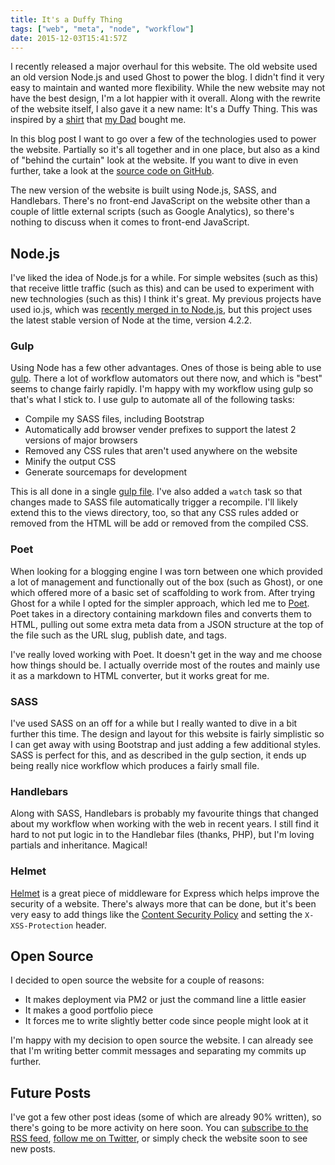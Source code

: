 ```yaml
---
title: It's a Duffy Thing
tags: ["web", "meta", "node", "workflow"]
date: 2015-12-03T15:41:57Z
---
```


I recently released a major overhaul for this website. The old website used an old version Node.js and used Ghost to power the blog. I didn't find it very easy to maintain and wanted more flexibility. While the new website may not have the best design, I'm a lot happier with it overall. Along with the rewrite of the website itself, I also gave it a new name: It's a Duffy Thing. This was inspired by a [shirt](/images/its-a-duffy-thing-shirt-full.jpg "High resolution photo of the shirt") that [my Dad](https://twitter.com/mark_duffy1) bought me.

<!-- more -->

In this blog post I want to go over a few of the technologies used to power the website. Partially so it's all together and in one place, but also as a kind of "behind the curtain" look at the website. If you want to dive in even further, take a look at the [source code on GitHub](https://github.com/JosephDuffy/josephduffy.co.uk "GitHub repository for josephduffy.co.uk").

The new version of the website is built using Node.js, SASS, and Handlebars. There's no front-end JavaScript on the website other than a couple of little external scripts (such as Google Analytics), so there's nothing to discuss when it comes to front-end JavaScript.

## Node.js

I've liked the idea of Node.js for a while. For simple websites (such as this) that receive little traffic (such as this) and can be used to experiment with new technologies (such as this) I think it's great. My previous projects have used io.js, which was [recently merged in to Node.js](https://nodejs.org/en/blog/release/v4.0.0/), but this project uses the latest stable version of Node at the time, version 4.2.2.

### Gulp

Using Node has a few other advantages. Ones of those is being able to use [gulp](http://gulpjs.com/). There a lot of workflow automators out there now, and which is "best" seems to change fairly rapidly. I'm happy with my workflow using gulp so that's what I stick to. I use gulp to automate all of the following tasks:

- Compile my SASS files, including Bootstrap
- Automatically add browser vender prefixes to support the latest 2 versions of major browsers
- Removed any CSS rules that aren't used anywhere on the website
- Minify the output CSS
- Generate sourcemaps for development

This is all done in a single [gulp file](http://gulpjs.com/). I've also added a `watch` task so that changes made to SASS file automatically trigger a recompile. I'll likely extend this to the views directory, too, so that any CSS rules added or removed from the HTML will be add or removed from the compiled CSS.

### Poet

When looking for a blogging engine I was torn between one which provided a lot of management and functionally out of the box (such as Ghost), or one which offered more of a basic set of scaffolding to work from. After trying Ghost for a while I opted for the simpler approach, which led me to [Poet](https://github.com/jsantell/poet). Poet takes in a directory containing markdown files and converts them to HTML, pulling out some extra meta data from a JSON structure at the top of the file such as the URL slug, publish date, and tags.

I've really loved working with Poet. It doesn't get in the way and me choose how things should be. I actually override most of the routes and mainly use it as a markdown to HTML converter, but it works great for me.

### SASS

I've used SASS on an off for a while but I really wanted to dive in a bit further this time. The design and layout for this website is fairly simplistic so I can get away with using Bootstrap and just adding a few additional styles. SASS is perfect for this, and as described in the gulp section, it ends up being really nice workflow which produces a fairly small file.

### Handlebars

Along with SASS, Handlebars is probably my favourite things that changed about my workflow when working with the web in recent years. I still find it hard to not put logic in to the Handlebar files (thanks, PHP), but I'm loving partials and inheritance. Magical!

### Helmet

[Helmet](https://github.com/helmetjs/helmet) is a great piece of middleware for Express which helps improve the security of a website. There's always more that can be done, but it's been very easy to add things like the [Content Security Policy](http://www.w3.org/TR/CSP/) and setting the `X-XSS-Protection` header.

## Open Source

I decided to open source the website for a couple of reasons:

- It makes deployment via PM2 or just the command line a little easier
- It makes a good portfolio piece
- It forces me to write slightly better code since people might look at it

I'm happy with my decision to open source the website. I can already see that I'm writing better commit messages and separating my commits up further.

## Future Posts

I've got a few other post ideas (some of which are already 90% written), so there's going to be more activity on here soon. You can [subscribe to the RSS feed](/rss), [follow me on Twitter](https://twitter.com/Joe_Duffy), or simply check the website soon to see new posts.
